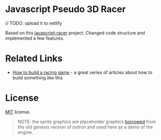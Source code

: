 Javascript Pseudo 3D Racer
==========================

// TODO: upload it to netlify

Based on this [javascript-racer](https://github.com/jakesgordon/javascript-racer) project. Changed code structure and
implemented a few features.


Related Links
=============

- [How to build a racing game](https://codeincomplete.com/articles/javascript-racer/) - a great series of articles
about how to build something like this


License
=======

[MIT](http://en.wikipedia.org/wiki/MIT_License) license.

> NOTE: the sprite graphics are placeholder graphics [borrowed](http://pixel.garoux.net/game/44) from the old
genesis version of outrun and used here as a demo of the engine.
